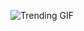 ![Trending GIF](https://media0.giphy.com/media/v1.Y2lkPThiYjIxNzcyZm9rOWtsbGg2ZGU3eG1wc2JkcW05bnJqYTFrbjB4cTg1ZW4wZnFjZiZlcD12MV9naWZzX3NlYXJjaCZjdD1n/xUPGcEliCc7bETyfO8/giphy.gif)
